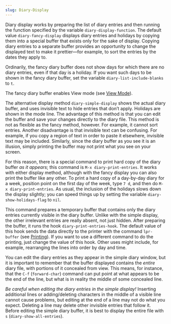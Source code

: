 ```yaml
---
slug: Diary-Display
---
```


Diary display works by preparing the list of diary entries and then running the function specified by the variable `diary-display-function`. The default value `diary-fancy-display` displays diary entries and holidays by copying them into a special buffer that exists only for the sake of display. Copying diary entries to a separate buffer provides an opportunity to change the displayed text to make it prettier—for example, to sort the entries by the dates they apply to.

Ordinarily, the fancy diary buffer does not show days for which there are no diary entries, even if that day is a holiday. If you want such days to be shown in the fancy diary buffer, set the variable `diary-list-include-blanks` to `t`.

The fancy diary buffer enables View mode (see [View Mode](View-Mode)).

The alternative display method `diary-simple-display` shows the actual diary buffer, and uses invisible text to hide entries that don’t apply. Holidays are shown in the mode line. The advantage of this method is that you can edit the buffer and save your changes directly to the diary file. This method is not as flexible as the fancy method, however. For example, it cannot sort entries. Another disadvantage is that invisible text can be confusing. For example, if you copy a region of text in order to paste it elsewhere, invisible text may be included. Similarly, since the diary buffer as you see it is an illusion, simply printing the buffer may not print what you see on your screen.

For this reason, there is a special command to print hard copy of the diary buffer *as it appears*; this command is `M-x diary-print-entries`. It works with either display method, although with the fancy display you can also print the buffer like any other. To print a hard copy of a day-by-day diary for a week, position point on the first day of the week, type `7 d`, and then do `M-x diary-print-entries`. As usual, the inclusion of the holidays slows down the display slightly; you can speed things up by setting the variable `diary-show-holidays-flag` to `nil`.

This command prepares a temporary buffer that contains only the diary entries currently visible in the diary buffer. Unlike with the simple display, the other irrelevant entries are really absent, not just hidden. After preparing the buffer, it runs the hook `diary-print-entries-hook`. The default value of this hook sends the data directly to the printer with the command `lpr-buffer` (see [Printing](Printing)). If you want to use a different command to do the printing, just change the value of this hook. Other uses might include, for example, rearranging the lines into order by day and time.

You can edit the diary entries as they appear in the simple diary window, but it is important to remember that the buffer displayed contains the *entire* diary file, with portions of it concealed from view. This means, for instance, that the `C-f` (`forward-char`) command can put point at what appears to be the end of the line, but what is in reality the middle of some concealed line.

*Be careful when editing the diary entries in the simple display!* Inserting additional lines or adding/deleting characters in the middle of a visible line cannot cause problems, but editing at the end of a line may not do what you expect. Deleting a line may delete other invisible entries that follow it. Before editing the simple diary buffer, it is best to display the entire file with `s` (`diary-show-all-entries`).
